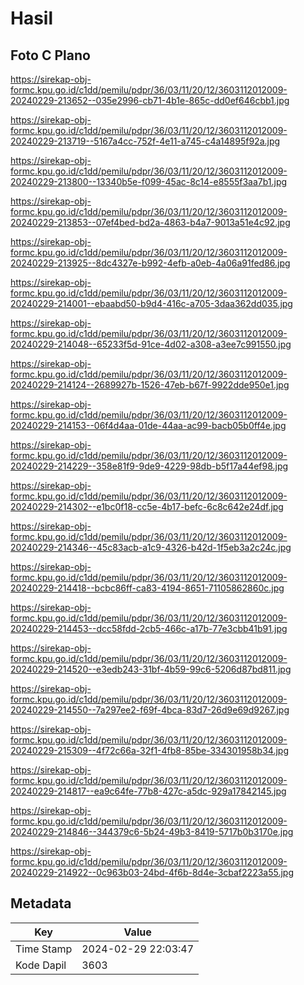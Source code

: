# Hasil

## Foto C Plano

https://sirekap-obj-formc.kpu.go.id/c1dd/pemilu/pdpr/36/03/11/20/12/3603112012009-20240229-213652--035e2996-cb71-4b1e-865c-dd0ef646cbb1.jpg

https://sirekap-obj-formc.kpu.go.id/c1dd/pemilu/pdpr/36/03/11/20/12/3603112012009-20240229-213719--5167a4cc-752f-4e11-a745-c4a14895f92a.jpg

https://sirekap-obj-formc.kpu.go.id/c1dd/pemilu/pdpr/36/03/11/20/12/3603112012009-20240229-213800--13340b5e-f099-45ac-8c14-e8555f3aa7b1.jpg

https://sirekap-obj-formc.kpu.go.id/c1dd/pemilu/pdpr/36/03/11/20/12/3603112012009-20240229-213853--07ef4bed-bd2a-4863-b4a7-9013a51e4c92.jpg

https://sirekap-obj-formc.kpu.go.id/c1dd/pemilu/pdpr/36/03/11/20/12/3603112012009-20240229-213925--8dc4327e-b992-4efb-a0eb-4a06a91fed86.jpg

https://sirekap-obj-formc.kpu.go.id/c1dd/pemilu/pdpr/36/03/11/20/12/3603112012009-20240229-214001--ebaabd50-b9d4-416c-a705-3daa362dd035.jpg

https://sirekap-obj-formc.kpu.go.id/c1dd/pemilu/pdpr/36/03/11/20/12/3603112012009-20240229-214048--65233f5d-91ce-4d02-a308-a3ee7c991550.jpg

https://sirekap-obj-formc.kpu.go.id/c1dd/pemilu/pdpr/36/03/11/20/12/3603112012009-20240229-214124--2689927b-1526-47eb-b67f-9922dde950e1.jpg

https://sirekap-obj-formc.kpu.go.id/c1dd/pemilu/pdpr/36/03/11/20/12/3603112012009-20240229-214153--06f4d4aa-01de-44aa-ac99-bacb05b0ff4e.jpg

https://sirekap-obj-formc.kpu.go.id/c1dd/pemilu/pdpr/36/03/11/20/12/3603112012009-20240229-214229--358e81f9-9de9-4229-98db-b5f17a44ef98.jpg

https://sirekap-obj-formc.kpu.go.id/c1dd/pemilu/pdpr/36/03/11/20/12/3603112012009-20240229-214302--e1bc0f18-cc5e-4b17-befc-6c8c642e24df.jpg

https://sirekap-obj-formc.kpu.go.id/c1dd/pemilu/pdpr/36/03/11/20/12/3603112012009-20240229-214346--45c83acb-a1c9-4326-b42d-1f5eb3a2c24c.jpg

https://sirekap-obj-formc.kpu.go.id/c1dd/pemilu/pdpr/36/03/11/20/12/3603112012009-20240229-214418--bcbc86ff-ca83-4194-8651-71105862860c.jpg

https://sirekap-obj-formc.kpu.go.id/c1dd/pemilu/pdpr/36/03/11/20/12/3603112012009-20240229-214453--dcc58fdd-2cb5-466c-a17b-77e3cbb41b91.jpg

https://sirekap-obj-formc.kpu.go.id/c1dd/pemilu/pdpr/36/03/11/20/12/3603112012009-20240229-214520--e3edb243-31bf-4b59-99c6-5206d87bd811.jpg

https://sirekap-obj-formc.kpu.go.id/c1dd/pemilu/pdpr/36/03/11/20/12/3603112012009-20240229-214550--7a297ee2-f69f-4bca-83d7-26d9e69d9267.jpg

https://sirekap-obj-formc.kpu.go.id/c1dd/pemilu/pdpr/36/03/11/20/12/3603112012009-20240229-215309--4f72c66a-32f1-4fb8-85be-334301958b34.jpg

https://sirekap-obj-formc.kpu.go.id/c1dd/pemilu/pdpr/36/03/11/20/12/3603112012009-20240229-214817--ea9c64fe-77b8-427c-a5dc-929a17842145.jpg

https://sirekap-obj-formc.kpu.go.id/c1dd/pemilu/pdpr/36/03/11/20/12/3603112012009-20240229-214846--344379c6-5b24-49b3-8419-5717b0b3170e.jpg

https://sirekap-obj-formc.kpu.go.id/c1dd/pemilu/pdpr/36/03/11/20/12/3603112012009-20240229-214922--0c963b03-24bd-4f6b-8d4e-3cbaf2223a55.jpg


## Metadata

| Key        | Value               |
| ---------- | ------------------- |
| Time Stamp | 2024-02-29 22:03:47 |
| Kode Dapil | 3603                |



